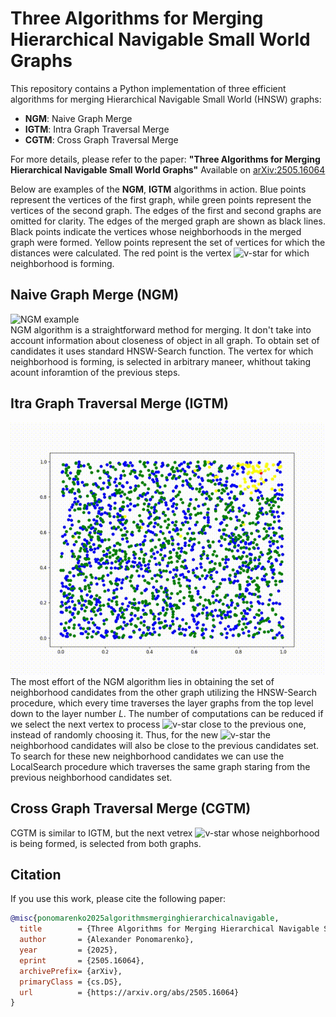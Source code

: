 # Three Algorithms for Merging Hierarchical Navigable Small World Graphs

This repository contains a Python implementation of three efficient algorithms for merging Hierarchical Navigable Small World (HNSW) graphs:

* **NGM**: Naive Graph Merge
* **IGTM**: Intra Graph Traversal Merge
* **CGTM**: Cross Graph Traversal Merge

For more details, please refer to the paper:
**"Three Algorithms for Merging Hierarchical Navigable Small World Graphs"**
Available on [arXiv:2505.16064](https://arxiv.org/abs/2505.16064)

Below are examples of the **NGM**, **IGTM** algorithms in action.
Blue points represent the vertices of the first graph, while green points represent the vertices of the second graph.
The edges of the first and second graphs are omitted for clarity.
The edges of the merged graph are shown as black lines.
Black points indicate the vertices whose neighborhoods in the merged graph were formed.
Yellow points represent the set of vertices for which the distances were calculated.
The red point is the vertex ![v-star](https://latex.codecogs.com/svg.image?v%5E%7B%2A%7D ) for which neighborhood is forming.

## Naive Graph  Merge (NGM)

![NGM example](animations/NGM-n1000k5-small2.gif)
<br>
NGM algorithm is a straightforward method for merging. It don't take into account information about closeness of object in all graph.
To obtain set of candidates it uses standard HNSW-Search function. The vertex for which neighborhood is forming, is selected 
in arbitrary maneer, whithout taking acount inforamtion of the previous steps.

## Itra Graph Traversal Merge (IGTM)

![IGTM example](animations/IGTM-n1000k5-small2.gif)
<br>
The most effort of the NGM algorithm lies in obtaining the set of neighborhood candidates from the other graph utilizing the HNSW-Search procedure, which every time traverses the layer graphs from the top level down to the layer number $L$. The number of computations can be reduced if we select the next vertex to process ![v-star](https://latex.codecogs.com/svg.image?v%5E%7B%2A%7D ) close to the previous one, instead of randomly choosing it. Thus, for the new ![v-star](https://latex.codecogs.com/svg.image?v%5E%7B%2A%7D ) the neighborhood candidates will also be close to the previous candidates set. To search for these new neighborhood candidates we can use the LocalSearch procedure which traverses the same graph staring from the previous neighborhood candidates set.

## Cross Graph Traversal Merge (CGTM)
CGTM is similar to IGTM, but the next vetrex ![v-star](https://latex.codecogs.com/svg.image?v%5E%7B%2A%7D ) whose neighborhood is being formed, is selected from both graphs.


## Citation

If you use this work, please cite the following paper:

```bibtex
@misc{ponomarenko2025algorithmsmerginghierarchicalnavigable,
  title        = {Three Algorithms for Merging Hierarchical Navigable Small World Graphs},
  author       = {Alexander Ponomarenko},
  year         = {2025},
  eprint       = {2505.16064},
  archivePrefix= {arXiv},
  primaryClass = {cs.DS},
  url          = {https://arxiv.org/abs/2505.16064}
}
```